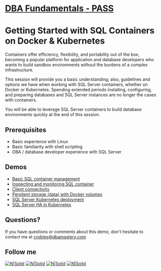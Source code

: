 # [DBA Fundamentals - PASS](https://fundamentals.pass.org/)
# Getting Started with SQL Containers on Docker & Kubernetes

Containers offer efficiency, flexibility, and portability out of the box, becoming a popular platform for application and database developers who wants to build sandbox environments without the burdens of a complex infrastructure. 

This session will provide you a basic understanding; also, guidelines and options we have when working with SQL Server containers, whether on Docker or Kubernetes. Spending extended periods installing, configuring, and preparing databases and SQL Server instances are no longer the cases with containers.

You will be able to leverage SQL Server containers to build database environments quickly at the end of this session.

## **Prerequisites**  
* Basic experience with Linux
* Basic familiarity with shell scripting
* DBA / database developer experience with SQL Server

## **Demos**  
* [Basic SQL container management](Demo_01)
* [Inspecting and monitoring SQL container](Demo_02)
* [Client connectivity](Demo_03)
* [Persitent storage (data) with Docker volumes](Demo_04)
* [SQL Server Kubernetes deployment](Demo_05)
* [SQL Server HA in Kubernetes](Demo_06)

## Questions?
If you have questions or comments about this demo, don't hesitate to contact me at <crobles@dbamastery.com>

## Follow me
[![N|Solid](http://dbamastery.com/wp-content/uploads/2018/08/if_twitter_circle_color_107170.png)](https://twitter.com/dbamastery) [![N|Solid](http://dbamastery.com/wp-content/uploads/2018/08/if_github_circle_black_107161.png)](https://github.com/dbamaster) [![N|Solid](http://dbamastery.com/wp-content/uploads/2018/08/if_linkedin_circle_color_107178.png)](https://www.linkedin.com/in/croblesdba/) [![N|Solid](http://dbamastery.com/wp-content/uploads/2018/08/if_browser_1055104.png)](http://dbamastery.com/)